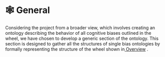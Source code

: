 # 🕸️ General

Considering the project from a broader view, which involves creating an ontology describing the behavior of all cognitive biases outlined in the wheel, we have chosen to develop a generic section of the ontology. This section is designed to gather all the structures of single bias ontologies by formally representing the structure of the wheel shown in[ Overview](../) .
